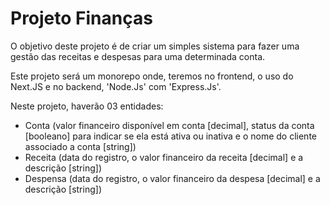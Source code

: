 # Projeto Finanças

O objetivo deste projeto é de criar um simples sistema para fazer uma gestão das receitas e despesas para uma determinada conta.

Este projeto será um monorepo onde, teremos no frontend, o uso do Next.JS e no backend, 'Node.Js' com 'Express.Js'.

Neste projeto, haverão 03 entidades:

- Conta (valor financeiro disponível em conta [decimal], status da conta [booleano] para indicar se ela está ativa ou inativa e o nome do cliente associado a conta [string])
- Receita (data do registro, o valor financeiro da receita [decimal] e a descrição [string])
- Despensa (data do registro, o valor financeiro da despesa [decimal] e a descrição [string])
